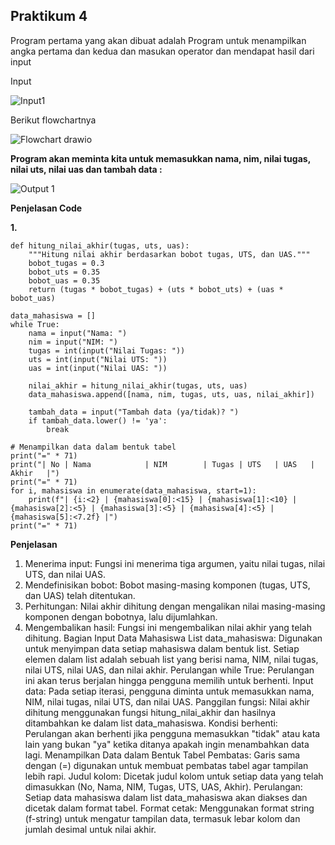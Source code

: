 ## **Praktikum 4**

Program pertama yang akan dibuat adalah Program untuk menampilkan angka pertama dan kedua dan masukan operator dan mendapat hasil dari input

Input

![Input1](https://github.com/user-attachments/assets/39882f5d-e804-478e-8de9-6542b592cfb1)

Berikut flowchartnya

![Flowchart drawio](https://github.com/user-attachments/assets/4189677f-419e-49c5-a7cd-448b2cd83647)

**Program akan meminta kita untuk memasukkan nama, nim, nilai tugas, nilai uts, nilai uas dan tambah data :**

![Output 1](https://github.com/user-attachments/assets/be22e37a-8ed5-4bcc-b8da-288daa74d3f3)

**Penjelasan Code**

**1.**

```
def hitung_nilai_akhir(tugas, uts, uas):
    """Hitung nilai akhir berdasarkan bobot tugas, UTS, dan UAS."""
    bobot_tugas = 0.3
    bobot_uts = 0.35
    bobot_uas = 0.35
    return (tugas * bobot_tugas) + (uts * bobot_uts) + (uas * bobot_uas)

data_mahasiswa = []
while True:
    nama = input("Nama: ")
    nim = input("NIM: ")
    tugas = int(input("Nilai Tugas: "))
    uts = int(input("Nilai UTS: "))
    uas = int(input("Nilai UAS: "))

    nilai_akhir = hitung_nilai_akhir(tugas, uts, uas)
    data_mahasiswa.append([nama, nim, tugas, uts, uas, nilai_akhir])

    tambah_data = input("Tambah data (ya/tidak)? ")
    if tambah_data.lower() != 'ya':
        break

# Menampilkan data dalam bentuk tabel
print("=" * 71)
print("| No | Nama            | NIM        | Tugas | UTS   | UAS   | Akhir   |")
print("=" * 71)
for i, mahasiswa in enumerate(data_mahasiswa, start=1):
    print(f"| {i:<2} | {mahasiswa[0]:<15} | {mahasiswa[1]:<10} | {mahasiswa[2]:<5} | {mahasiswa[3]:<5} | {mahasiswa[4]:<5} | {mahasiswa[5]:<7.2f} |")
print("=" * 71)
```

**Penjelasan**
1.	Menerima input: Fungsi ini menerima tiga argumen, yaitu nilai tugas, nilai UTS, dan nilai UAS.
2.	Mendefinisikan bobot: Bobot masing-masing komponen (tugas, UTS, dan UAS) telah ditentukan.
3.	Perhitungan: Nilai akhir dihitung dengan mengalikan nilai masing-masing komponen dengan bobotnya, lalu dijumlahkan.
4.	Mengembalikan hasil: Fungsi ini mengembalikan nilai akhir yang telah dihitung.
Bagian Input Data Mahasiswa
List data_mahasiswa: Digunakan untuk menyimpan data setiap mahasiswa dalam bentuk list. Setiap elemen dalam list adalah sebuah list yang berisi nama, NIM, nilai tugas, nilai UTS, nilai UAS, dan nilai akhir.
Perulangan while True: Perulangan ini akan terus berjalan hingga pengguna memilih untuk berhenti.
Input data: Pada setiap iterasi, pengguna diminta untuk memasukkan nama, NIM, nilai tugas, nilai UTS, dan nilai UAS.
Panggilan fungsi: Nilai akhir dihitung menggunakan fungsi hitung_nilai_akhir dan hasilnya ditambahkan ke dalam list data_mahasiswa.
Kondisi berhenti: Perulangan akan berhenti jika pengguna memasukkan "tidak" atau kata lain yang bukan "ya" ketika ditanya apakah ingin menambahkan data lagi.
Menampilkan Data dalam Bentuk Tabel
Pembatas: Garis sama dengan (=) digunakan untuk membuat pembatas tabel agar tampilan lebih rapi.
Judul kolom: Dicetak judul kolom untuk setiap data yang telah dimasukkan (No, Nama, NIM, Tugas, UTS, UAS, Akhir).
Perulangan: Setiap data mahasiswa dalam list data_mahasiswa akan diakses dan dicetak dalam format tabel.
Format cetak: Menggunakan format string (f-string) untuk mengatur tampilan data, termasuk lebar kolom dan jumlah desimal untuk nilai akhir.
